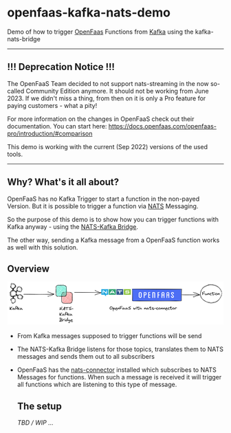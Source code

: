# openfaas-kafka-nats-demo
Demo of how to trigger [OpenFaas](https://www.openfaas.com/) Functions from 
[Kafka](https://kafka.apache.org/) using the kafka-nats-bridge

----
## !!! Deprecation Notice !!!
The OpenFaaS Team decided to not support nats-streaming in the now so-called Community Edition
anymore. It should not be working from June 2023. If we didn't miss a thing, from then on it is
only a Pro feature for paying customers - what a pity!

For more information on the changes in OpenFaaS check out their documentation. You can start here:
https://docs.openfaas.com/openfaas-pro/introduction/#comparison

This demo is working with the current (Sep 2022) versions of the used tools.

----

## Why? What's it all about?
OpenFaaS has no Kafka Trigger to start a function in the non-payed Version. But it is possible
to trigger a function via [NATS](https://nats.io/) Messaging.

So the purpose of this demo is to show how you can trigger functions with Kafka anyway - using 
the [NATS-Kafka Bridge](https://github.com/nats-io/nats-kafka).

The other way, sending a Kafka message from a OpenFaaS function works as well with this solution.

## Overview
![Setup overview](openfaas-kafka-nats-setup.png)

- From Kafka messages supposed to trigger functions will be send
- The NATS-Kafka Bridge listens for those topics, translates them to NATS messages
  and sends them out to all subscribers
- OpenFaaS has the [nats-connector](https://github.com/openfaas/nats-connector) installed
  which subscribes to NATS Messages for functions. When such a message is received it will
  trigger all functions which are listening to this type of message.

  ## The setup

  _TBD / WIP ..._